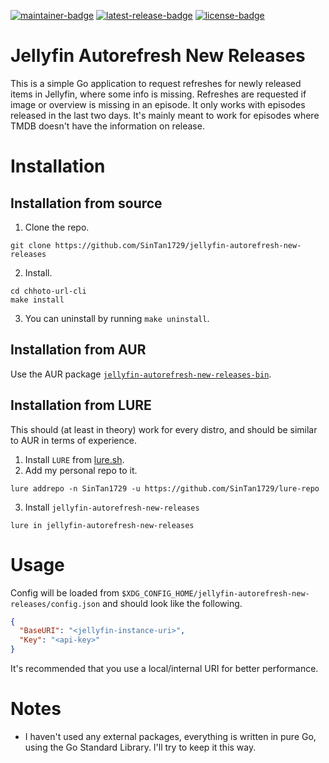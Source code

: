 <!-- SPDX-FileCopyrightText: 2025 Sayantan Santra <sayantan.santra689@gmail.com> -->
<!-- SPDX-License-Identifier: GPL-3.0-only -->

[![maintainer-badge](https://img.shields.io/badge/maintainer-SinTan1729-blue)](https://github.com/SinTan1729)
[![latest-release-badge](https://img.shields.io/github/v/release/SinTan1729/jellyfin-autorefresh-new-releases?label=latest%20release)](https://github.com/SinTan1729/jellyfin-autorefresh-new-releases/releases/latest)
[![license-badge](https://img.shields.io/github/license/SinTan1729/jellyfin-autorefresh-new-releases)](https://spdx.org/licenses/GPL-3.0-only.html)

# Jellyfin Autorefresh New Releases

This is a simple Go application to request refreshes for newly released items in Jellyfin, where some
info is missing. Refreshes are requested if image or overview is missing in an episode. It only works
with episodes released in the last two days. It's mainly meant to work for episodes where TMDB doesn't
have the information on release.

# Installation

## Installation from source

1. Clone the repo.

```
git clone https://github.com/SinTan1729/jellyfin-autorefresh-new-releases
```

2. Install.

```
cd chhoto-url-cli
make install
```

3. You can uninstall by running `make uninstall`.

## Installation from AUR

Use the AUR package [`jellyfin-autorefresh-new-releases-bin`](https://aur.archlinux.org/packages/jellyfin-autorefresh-new-releases-bin).

## Installation from LURE

This should (at least in theory) work for every distro, and should be similar to AUR in terms of experience.

1. Install `LURE` from [lure.sh](https://lure.sh).
2. Add my personal repo to it.

```
lure addrepo -n SinTan1729 -u https://github.com/SinTan1729/lure-repo
```

3. Install `jellyfin-autorefresh-new-releases`

```
lure in jellyfin-autorefresh-new-releases
```

# Usage

Config will be loaded from `$XDG_CONFIG_HOME/jellyfin-autorefresh-new-releases/config.json` and should look like
the following.

```json
{
  "BaseURI": "<jellyfin-instance-uri>",
  "Key": "<api-key>"
}
```

It's recommended that you use a local/internal URI for better performance.

# Notes

- I haven't used any external packages, everything is written in pure Go, using the Go Standard Library. I'll try to keep it this way.
